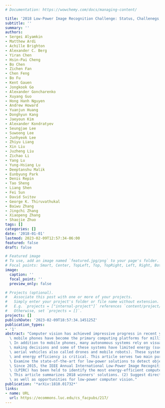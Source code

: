 ```yaml
---
# Documentation: https://wowchemy.com/docs/managing-content/

title: '2018 Low-Power Image Recognition Challenge: Status, Challenegs, Opportunities'
subtitle: ''
summary: ''
authors:
- Sergei Alyamkin
- Matthew Ardi
- Achille Brighton
- Alexander C. Berg
- Yiran Chen
- Hsin-Pai Cheng
- Bo Chen
- Zichen Fan
- Chen Feng
- Bo Fu
- Kent Gauen
- Jongkook Go
- Alexander Goncharenko
- Xuyang Guo
- Hong Hanh Nguyen
- Andrew Howard
- Yuanjun Huang
- Donghyun Kang
- Jaeyoun Kim
- Alexander Kondratyev
- Seungjae Lee
- Suwoong Lee
- Junhyeok Lee
- Zhiyu Liang
- Xin Liu
- Juzheng Liu
- Zichao Li
- Yang Lu
- Yung-Hsiang Lu
- Deeptanshu Malik
- Eunbyung Park
- Denis Repin
- Tao Sheng
- Liang Shen
- Fei Sun
- David Svitov
- George K. Thiruvathukal
- Baiwu Zhang
- Jingchi Zhang
- Xiaopeng Zhang
- Shaojie Zhuo
tags: []
categories: []
date: '2018-01-01'
lastmod: 2023-02-09T12:57:34-06:00
featured: false
draft: false

# Featured image
# To use, add an image named `featured.jpg/png` to your page's folder.
# Focal points: Smart, Center, TopLeft, Top, TopRight, Left, Right, BottomLeft, Bottom, BottomRight.
image:
  caption: ''
  focal_point: ''
  preview_only: false

# Projects (optional).
#   Associate this post with one or more of your projects.
#   Simply enter your project's folder or file name without extension.
#   E.g. `projects = ["internal-project"]` references `content/project/deep-learning/index.md`.
#   Otherwise, set `projects = []`.
projects: []
publishDate: '2023-02-09T18:57:34.145125Z'
publication_types:
- '1'
abstract: "Computer vision has achieved impressive progress in recent years. Meanwhile,\
  \ mobile phones have become the primary computing platforms for millions of people.\
  \ In addition to mobile phones, many autonomous systems rely on visual data for\
  \ making decisions and some of these systems have limited energy (such as unmanned\
  \ aerial vehicles also called drones and mobile robots). These systems rely on batteries\
  \ and energy efficiency is critical. This article serves two main purposes: (1)\
  \ Examine the state-of-the-art for low-power solutions to detect objects in images.\
  \ Since 2015, the IEEE Annual International Low-Power Image Recognition Challenge\
  \ (LPIRC) has been held to identify the most energy-efficient computer vision solutions.\
  \ This article summarizes 2018 winners' solutions. (2) Suggest directions for research\
  \ as well as opportunities for low-power computer vision."
publication: '*arXiv:1810.01732*'
links:
- name: URL
  url: https://ecommons.luc.edu/cs_facpubs/217/
---
```

